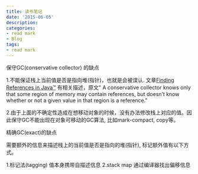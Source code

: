 ```yaml
---
title: 读书笔记
date: '2015-06-05'
description:
categories:
- read mark
- Blog
tags:
- read mark
---
```


保守GC(conservative collector) 的缺点

1.不能保证栈上当前值是否是指向堆(指针)，也就是会被误认. 文章[Finding References in Java™](http://citeseer.ist.psu.edu/viewdoc/download?doi=10.1.1.47.6924&rep=rep1&type=pdf) 有相关描述，原文" A
conservative collector knows only that some region of memory may contain references, but doesn’t know whether or
not a given value in that region is a reference."

2.由于上面的不确定性造成在想移动对象的时候，没有办法修改栈上对应的值。因此保守GC不能出现在对象可移动的GC算法, 比如mark-compact, copy等。

精确GC(exact)的缺点

需要额外的信息来描述栈上的当前值是否是指向的堆(指针), 标记额外值有以下方式。

1.标记法(tagging) 值本身携带自描述信息
2.stack map 通过编译器找出偏移信息